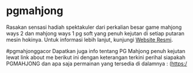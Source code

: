 # pgmahjong
Rasakan sensasi hadiah spektakuler dari perkalian besar game mahjong ways 2 dan mahjong ways 1 pg soft yang penuh kejutan di setiap putaran mesin hokinya. Untuk informasi lebih lanjut, kunjungi [Website Resmi](https://pg33slot.com/).

#pgmahjonggacor
Dapatkan juga info tentang PG Mahjong penuh kejutan lewat link about me berikut ini dengan keterangan terkini perihal siapakah PGMAHJONG dan apa saja permainan yang tersedia di dalamnya : ([https:/](https://about.me/pgmahjong)
